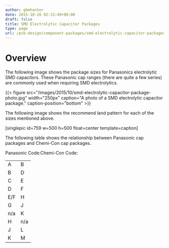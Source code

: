 ```yaml
---
author: gbmhunter
date: 2015-10-26 02:15:49+00:00
draft: false
title: SMD Electrolytic Capacitor Packages
type: page
url: /pcb-design/component-packages/smd-electrolytic-capacitor-packages
---
```


# Overview

The following image shows the package sizes for Panasonics electrolytic SMD capacitors. These Panasonic cap ranges (there are quite a few series) are commonly used when requiring SMD electrolytics.

{{< figure src="/images/2015/10/smd-electrolytic-capacitor-package-photo.jpg" width="250px" caption="A photo of a SMD electrolytic capacitor package." caption-position="bottom" >}}

The following image shows the recommend land pattern for each of the sizes mentioned above.

[singlepic id=759 w=500 h=500 float=center template=caption]

The following table shows the relationship between Panasonic cap packages and Chemi-Con cap packages.

<table ><tbody ><tr >Panasonic Code:Chemi-Con Code:</tr><tr >
<td >A
</td>
<td >B
</td></tr><tr >
<td >B
</td>
<td >D
</td></tr><tr >
<td >C
</td>
<td >E
</td></tr><tr >
<td >D
</td>
<td >F
</td></tr><tr >
<td >E/F
</td>
<td >H
</td></tr><tr >
<td >G
</td>
<td >J
</td></tr><tr >
<td >n/a
</td>
<td >K
</td></tr><tr >
<td >H
</td>
<td >n/a
</td></tr><tr >
<td >J
</td>
<td >L
</td></tr><tr >
<td >K
</td>
<td >M
</td></tr></tbody></table>

#  
